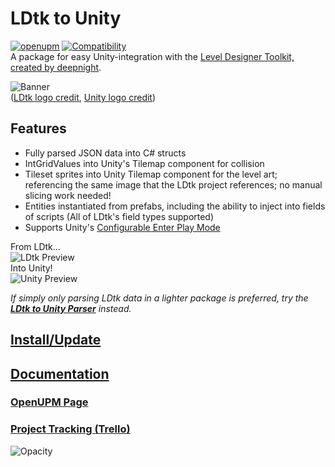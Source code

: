 # LDtk to Unity
[![openupm](https://img.shields.io/npm/v/com.cammin.ldtkunity?label=openupm&registry_uri=https://package.openupm.com)](https://openupm.com/packages/com.cammin.ldtkunity/)
[![Compatibility](https://img.shields.io/badge/Unity-2019.2+-brightgreen)](https://unity3d.com/get-unity/download/archive)  
A package for easy Unity-integration with the [Level Designer Toolkit, created by deepnight](https://ldtk.io/).

![Banner](https://github.com/Cammin/LDtkUnity/blob/master/DocImages~/LdtkUnityBanner.png)  
([LDtk logo credit](https://github.com/deepnight/ldtk/blob/master/art/logo/banner-assets/square-512.png), [Unity logo credit](https://unity3d.com/legal/branding_trademarks))  

## Features  
- Fully parsed JSON data into C# structs
- IntGridValues into Unity's Tilemap component for collision
- Tileset sprites into Unity Tilemap component for the level art; referencing the same image that the LDtk project references; no manual slicing work needed!  
- Entities instantiated from prefabs, including the ability to inject into fields of scripts (All of LDtk's field types supported)
- Supports Unity's [Configurable Enter Play Mode](https://docs.unity3d.com/Manual/ConfigurableEnterPlayMode.html)  

From LDtk...  
![LDtk Preview](https://github.com/Cammin/LDtkUnity/blob/master/DocImages~/Your_typical_2D_platformer.png)  
Into Unity!  
![Unity Preview](https://github.com/Cammin/LDtkUnity/blob/master/DocImages~/LDtkUnityPreview.png)  

*If simply only parsing LDtk data in a lighter package is preferred, try the [**LDtk to Unity Parser**](https://github.com/Cammin/LDtkUnityParser) instead.*

## [Install/Update](https://github.com/Cammin/LDtkUnity/blob/master/INSTALL.md)  
## [Documentation](https://github.com/Cammin/LDtkUnity/blob/master/DOCUMENTATION.md)  
### [OpenUPM Page](https://openupm.com/packages/com.cammin.ldtkunity/)  
### [Project Tracking (Trello)](https://trello.com/b/YPgO5283)  

![Opacity](https://github.com/Cammin/LDtkUnity/blob/master/DocImages~/LDtkUnityOpacity.gif)
